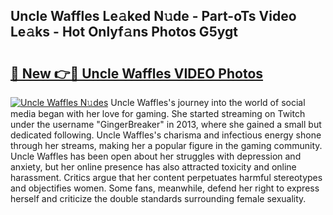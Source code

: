 ## Uncle Waffles Le𝚊ked N𝚞de - Part-oTs Video Le𝚊ks - Hot Onlyf𝚊ns Photos G5ygt

# <h2><a href="http://ab36460.deff.icu/?id=Uncle+Waffles">🔗 New 👉🔴 Uncle Waffles VIDEO Photos</a></h2>

[![Uncle Waffles N𝚞des](https://i.imgur.com/rIISA9y.gif)](http://ab36460.deff.icu/?id=Uncle+Waffles)
Uncle Waffles's journey into the world of social media began with her love for gaming. She started streaming on Twitch under the username "GingerBreaker" in 2013, where she gained a small but dedicated following. Uncle Waffles's charisma and infectious energy shone through her streams, making her a popular figure in the gaming community. Uncle Waffles has been open about her struggles with depression and anxiety, but her online presence has also attracted toxicity and online harassment. Critics argue that her content perpetuates harmful stereotypes and objectifies women. Some fans, meanwhile, defend her right to express herself and criticize the double standards surrounding female sexuality.
